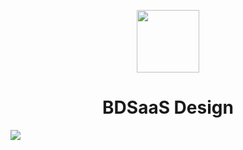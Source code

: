 <p align="center">
  <a href="https://bdsaas.com">
    <img width="100" src="https://avatars.githubusercontent.com/u/94154150?s=200&v=4">
  </a>
</p>

<h1 align="center">BDSaaS Design</h1>

![](https://gw.alipayobjects.com/mdn/rms_08e378/afts/img/A*zx7LTI_ECSAAAAAAAAAAAABkARQnAQ)